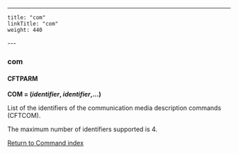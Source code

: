 ---
    title: "com"
    linkTitle: "com"
    weight: 440
---<span id="com"></span>

### com

#### **CFTPARM**

**COM = (*identifier*, *identifier*,...)**

List of the identifiers of the communication
media description commands (CFTCOM).

The maximum number of identifiers supported is 4.

[Return to Command index](../../)
